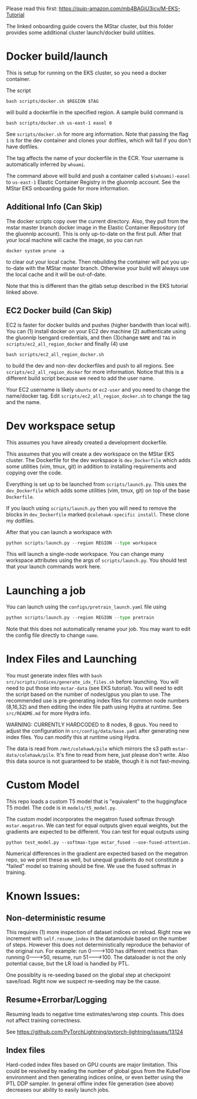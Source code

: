Please read this first: https://quip-amazon.com/mb4BAGjU3icv/M-EKS-Tutorial

The linked onboarding guide covers the MStar cluster, but this folder provides some additional cluster launch/docker build utilities.

# Docker build/launch

This is setup for running on the EKS cluster, so you need a docker container.

The script 
```
bash scripts/docker.sh $REGION $TAG
```
will build a dockerfile in the specified region. A sample build command is 
```
bash scripts/docker.sh us-east-1 easel 0 
```
See `scripts/docker.sh` for more arg information. Note that passing the flag `1` is for the dev container and clones your dotfiles, which will fail if you don't have dotfiles.

The tag affects the name of your dockerfile in the ECR. Your username is automatically inferred by `whoami`.

The command above will build and push a container called `$(whoami)-easel` to `us-east-1` Elastic Container Registry in the gluonnlp account. See the MStar EKS onboarding guide for more information. 

## Additional Info (Can Skip)

The docker scripts copy over the current directory. Also, they pull from the mstar master branch docker image in the Elastic Container Repository (of the gluonnlp account). This is only up-to-date on the first pull. After that your local machine will cache the image, so you can run 
```
docker system prune -a
```
to clear out your local cache. Then rebuilding the container will put you up-to-date with the MStar master branch. Otherwise your build will always use the local cache and it will be out-of-date.

Note that this is different than the gitlab setup described in the EKS tutorial linked above. 

## EC2 Docker build (Can Skip)

EC2 is faster for docker builds and pushes (higher bandwith than local wifi). You can (1) install docker on your EC2 dev machine (2) authenticate using the gluonnlp Isengard credentials, and then (3)change `NAME` and `TAG` in `scripts/ec2_all_region_docker` and finally (4) use 
```
bash scripts/ec2_all_region_docker.sh
```
to build the dev and non-dev dockerfiles and push to all regions. See `scripts/ec2_all_region_docker` for more information. Notice that this is a different build script because we need to add the user name.

Your EC2 username is likely `ubuntu` or `ec2-user` and you need to change the name/docker tag. Edit `scripts/ec2_all_region_docker.sh` to change the tag and the name.

# Dev workspace setup

This assumes you have already created a development dockerfile.

This assumes that you will create a dev workspace on the MStar EKS cluster. The Dockerfile for the dev workspace is `dev_Dockerfile` which adds some utilities (vim, tmux, git) in addition to installing requirements and copying over the code.

Everything is set up to be launched from `scripts/launch.py`. This uses the `dev_Dockerfile` which adds some utilities (vim, tmux, git) on top of the base `Dockerfile`.

If you lauch using `scripts/launch.py` then you will need to remove the blocks in `dev_Dockerfile` marked `@colehawk-specific install`. These clone my dotfiles. 

After that you can launch a workspace with 
```python
python scripts/launch.py --region REGION --type workspace
```
This will launch a single-node workspace. You can change many workspace attributes using the args of `scripts/launch.py`. You should test that your launch commands work here.

# Launching a job

You can launch using the `configs/pretrain_launch.yaml` file using 
```python
python scripts/launch.py --region REGION --type pretrain
```
Note that this does not automatically rename your job. You may want to edit the config file directly to change `name`.


# Index Files and Launching

You must generate index files with `bash src/scripts/indices/generate_idx_files.sh` before launching. You will need to put those into `mstar-data` (see EKS tutorial). You will need to edit the script based on the number of nodes/gpus you plan to use. The recommended use is pre-generating index files for common node numbers (8,16,32) and then editing the index file path using Hydra at runtime. See `src/README.md` for more Hydra info.

WARNING: CURRENTLY HARDCODED to 8 nodes, 8 gpus. You need to adjust the configuration in `src/config/data/base.yaml` after generating new index files. You can modify this at runtime using Hydra.

The data is read from `/mnt/colehawk/pile` which mirrors the s3 path `mstar-data/colehawk/pile`. It's fine to read from here, just please don't write. Also this data source is not guaranteed to be stable, though it is not fast-moving. 

# Custom Model

This repo loads a custom T5 model that is "equivalent" to the huggingface T5 model. The code is in `models/t5_model.py`. 

The custom model incorporates the megatron fused softmax through `mstar.megatron`. We can test for equal outputs given equal weights, but the gradients are expected to be different. You can test for equal outputs using 
```
python test_model.py --softmax-type mstar_fused --use-fused-attention.
```
Numerical differences in the gradient are expected based on the megatron repo, so we print these as well, but unequal gradients do not constitute a "failed" model so training should be fine. We use the fused softmax in training.

# Known Issues:


## Non-deterministic resume
This requires (1) more inspection of dataset indices on reload. Right now we increment with `self.resume_index` in the datamodule based on the number of steps. However this does not deterministically reproduce the behavior of the original run. For example: run 0--->100 has different metrics than running 0--->50, resume, run 51--->100. The dataloader is not the only potential cause, but the LR load is handled by PTL.

One possiblity is re-seeding based on the global step at checkpoint save/load. Right now we suspect re-seeding may be the cause.

## Resume+Errorbar/Logging

Resuming leads to negative time estimates/wrong step counts. This does not affect training correctness.

See https://github.com/PyTorchLightning/pytorch-lightning/issues/13124

## Index files

Hard-coded index files based on GPU counts are major limitation. This could be resolved by reading the number of global gpus from the KubeFlow environment and then generating indices online, or even better using the PTL DDP sampler. In general offline index file generation (see above) decreases our ability to easily launch jobs.
